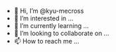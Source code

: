 - 👋 Hi, I’m @kyu-mecross
- 👀 I’m interested in ...
- 🌱 I’m currently learning ...
- 💞️ I’m looking to collaborate on ...
- 📫 How to reach me ...

<!---
kyu-mecross/kyu-mecross is a ✨ special ✨ repository because its `README.md` (this file) appears on your GitHub profile.
You can click the Preview link to take a look at your changes.
--->
